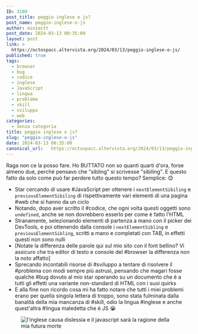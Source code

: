 ```yaml
---
ID: 3108
post_title: peggio inglese o js?
post_name: peggio-inglese-o-js
author: minioctt
post_date: 2024-03-13 00:35:09
layout: post
link: >
  https://octospacc.altervista.org/2024/03/13/peggio-inglese-o-js/
published: true
tags:
  - browser
  - bug
  - codice
  - inglese
  - JavaScript
  - lingua
  - problema
  - skill
  - sviluppo
  - web
categories:
  - Senza categoria
title: peggio inglese o js?
slug: "peggio-inglese-o-js"
date: 2024-03-13 00:35:09
canonical_url:   https://octospacc.altervista.org/2024/03/13/peggio-inglese-o-js/
---
```

<!-- wp:paragraph -->
<p markdown="1">Raga non ce la posso fare. Ho BUTTATO non so quanti quarti d'ora, forse almeno due, perché pensavo che "sibling" si scrivesse "sibiling". E questo fatto da solo come può far perdere tutto questo tempo? Semplice: 😊️</p>
<!-- /wp:paragraph -->

<!-- wp:list -->
<ul><!-- wp:list-item -->
<li>Star cercando di usare #JavaScript per ottenere i <code>nextElementSibiling</code> e <code>previousElementSibiling</code> di rispettivamente vari elementi di una pagina #web che si hanno da un ciclo</li>
<!-- /wp:list-item -->

<!-- wp:list-item -->
<li>Notando, dopo aver scritto il #codice, che ogni volta questi oggetti sono <code>undefined</code>, anche se non dovrebbero esserlo per come è fatto l'HTML</li>
<!-- /wp:list-item -->

<!-- wp:list-item -->
<li>Stranamente, selezionando elementi di partenza a mano con il picker dei DevTools, e poi ottenendo dalla console i <code>nextElementSibling</code> e <code>previousElementSibling</code>, scritti a mano e completati con TAB, in effetti questi non sono nulli</li>
<!-- /wp:list-item -->

<!-- wp:list-item -->
<li>[Notate la differenza delle parole qui sul mio sito con il font bellino? Vi assicuro che tra editor di testo e console del #browser la differenza non la noto affatto]</li>
<!-- /wp:list-item -->

<!-- wp:list-item -->
<li>Sprecando incontabili risorse di #sviluppo a tentare di risolvere il #problema con modi sempre più astrusi, pensando che magari fosse qualche #bug dovuto al mio star operando su un documento che è a tutti gli effetti una variante non-standard di HTML con i suoi quirks</li>
<!-- /wp:list-item -->

<!-- wp:list-item -->
<li>E alla fine non ricordo cosa mi ha fatto notare che tutti i miei problemi erano per quella singola lettera di troppo, sono stata fulminata dalla banalità della mia mancanza di #skill, odio la lingua #inglese e anche quest'altra #lingua maledetta che è JS 😭️</li>
<!-- /wp:list-item --></ul>
<!-- /wp:list -->

<!-- wp:paragraph -->
<p markdown="1"></p>
<!-- /wp:paragraph -->

<!-- wp:image {"id":3109,"sizeSlug":"large","linkDestination":"none"} -->
<figure class="wp-block-image size-large"><img src="https://octospacc.github.io/microblog-mirror/assets/uploads/2024/03/image-4-960x960.png" alt="l'inglese causa dislessia e il javascript sarà la ragione della mia futura morte" class="wp-image-3109"/></figure>
<!-- /wp:image -->